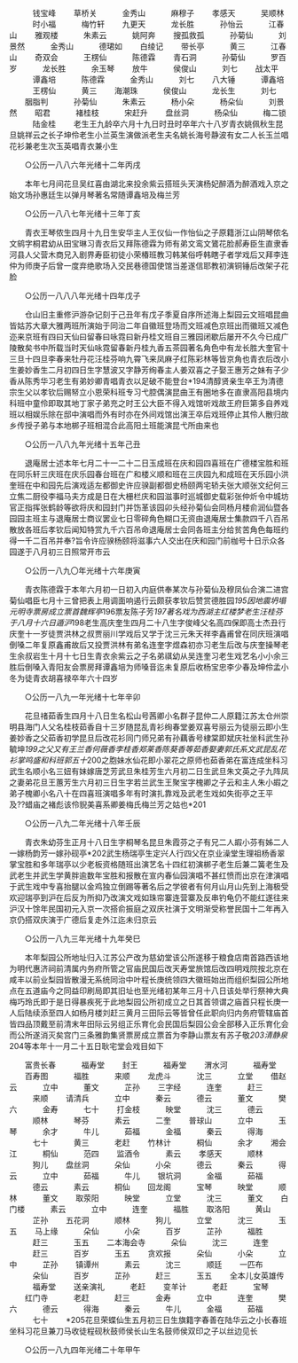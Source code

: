<!-- { "loadSidebar": true } -->
　　　钱宝峰 
　　草桥关 
　　　金秀山 
　　　麻穆子 
　　孝感天 
　　　吴顺林 
　　　时小福 
　　　梅竹轩 
　　九更天 
　　　龙长胜 
　　　孙怡云 
　　　江春山 
　　雅观楼 
　　　朱素云 
　　　姚阿奔 
　　搜孤救孤 
　　　孙菊仙 
　　　刘景然 
　　　金秀山 
　　　德珺如 
　　白绫记 
　　带长亭 
　　　黄三 
　　　江春山 
　　奇双会 
　　　王楞仙 
　　　陈德霖 
　　青石洞 
　　　孙菊仙 
　　　罗百岁 
　　　龙长胜 
　　　余玉琴 
　　放牛 
　　　侯俊山 
　　　刘七 
　　战太平 
　　　谭鑫培 
　　　陈德霖 
　　　金秀山 
　　　刘七 
　　八大锤 
　　　谭鑫培 
　　　王楞仙 
　　　黄三 
　　海潮珠 
　　　侯俊山 
　　　龙长生 
　　　刘七 
　　胭脂判 
　　　孙菊仙 
　　　朱素云 
　　　杨小朵 
　　　杨朵仙 
　　　刘景然 
　　昭君 
　　　褚桂枝 
　　　宋赶升 
　　盘丝洞 
　　　杨朵仙 
　　　梅二锁 
　　　陆金桂 
　　老生王九龄卒六月十九日时丑时卒年六十八岁青衣姚佩秋生昆旦姚祥云之长子坤伶老生小兰英生演做派老生夫名姚长海号静波有女二人长玉兰唱花衫兼老生次玉英唱青衣兼小生 

　　○公历一八八六年光绪十二年丙戌 

　　本年七月间花旦吴红喜由湖北来投余紫云搭班头天演杨妃醉酒为醉酒戏入京之始文场孙惠廷生以弹月琴著名常随谭鑫培及梅兰芳 

　　○公历一八八七年光绪十三年丁亥 

　　青衣王琴侬生四月十九日生安华主人王仪仙一作怡仙之子原籍浙江山阴琴侬名文鹓字桐君幼从田宝琳习青衣后又拜陈德霖为师有弟文鸾文鷟花脸郝寿臣生直隶香河县人父营木商兄入剧界寿臣初徒小荣椿班教习韩某俗呼韩瞎子者学戏后又拜李连仲为师庚子后曾一度弃绝歌场入交民巷德国使馆当差遂信耶教初演铜锤后改架子花脸 

　　○公历一八八八年光绪十四年戊子 

　　仓山旧主重修沪游杂记刻于己丑年有戊子季夏自序所述海上梨园云文班唱昆曲皆姑苏大章大雅两班所演始于同治二年自徽班登场而文班减色京班出而徽班又减色迩来京班有四曰天仙曰留春曰咏霓曰新丹桂文班自三雅园闭歇后屡开不久今已成广陵散矣书中所载当时天仙咏霓留春新丹桂九香五茶园著名角色中有龙长胜大奎官十三旦十四旦李春来牡丹花汪桂芬响九霄飞来凤麻子红陈彩林等皆京角也青衣后改小生姜妙香生二月初四日生字慧波又字静芳绚春主人姜双喜之子娶王惠芳之妹有子少香从陈秀华习老生有弟妙卿青唱青衣以足破不能登台*194清醇贤亲生卒王为清德宗生父以孝钦后赐帑立小恩荣科班专习弋腔偶演昆曲王有圈地多在直隶高阳县境内科班中童伶即取其地丁家子弟充之时王公大臣不得入戏馆听戏故王府巨第多自养戏班以相娱乐除在邸中演唱而外有时亦在外间戏馆出演王卒后戏班停止其伶人散归故乡传授子弟与本地梆子班相混合此高阳土班能演昆弋所由来也 

　　○公历一八八九年光绪十五年己丑 

　　退庵居士述本年七月二十一二十二日玉成班在庆和园四喜班在广德楼宝胜和班在同乐轩三庆班在庆乐园春台班在广和楼义顺和班在三庆园九和成班在天乐园小洪奎班在中和园先后演戏适左都御史许应骙副都御史杨颐两宅轿夫张大顺张文纪何三立焦二厨役李福马夫方成是日在大栅栏庆和园滋事时巡城御史载彩张仲炘令中城坊官正指挥张鹤龄等欲将庆和园封门并饬革该园卯头经孙菊仙会同杨月楼俞润仙暨各园园主班主与退庵居士商议罢业七日零碎角色糊口无资由退庵居士集款四千八百吊散放各班后孝钦后闻知特赏九千六百吊命退庵居士会同各班主分给贫苦角色每班约得一千二百吊并奉?旨令许应骙杨颐将滋事六人交出在庆和园门前枷号十日示众各园遂于八月初三日照常开市云 

　　○公历一八九〇年光绪十六年庚寅 

　　青衣陈德霖于本年六月初一日初入内庭供奉某次与孙菊仙及穆凤仙合演二进宫菊仙唱臣七月十三曾把表上用调面响遏行云颇获孝钦后赞赏德胜园*195因地震坍塌元明寺票房成立票首魏辉亭*196票友陈子芳*197著名戏为西湖主红楼梦老生汪桂芬于八月十六日遁沪*198老生高庆奎生四月二十八生字俊峰父名高四保即高士杰丑行庆奎十一岁徒贾洪林之叔贾丽川学戏后又学于沈三元朱天祥李鑫甫曾在同庆班演唱倒嗓二年复原鑫甫故后又投贾洪林有弟名连奎字煜森初亦习老生后改与庆奎操琴老生余叔岩生十月十七日生青衣余紫云之子名弟祺幼从吴连奎习老生戏艺名小小余三胜后倒嗓入青阳友会票房拜谭鑫培为师嗓音迄未复原后收杨宝忠李少春及坤伶孟小冬为徒青衣胡喜禄卒年六十四岁 

　　○公历一八九一年光绪十七年辛卯 

　　花旦禇茹香生四月十八日生名松山号茜卿小名群子昆仲二人原籍江苏太仓州崇明县海门人父名桂枝茹香自十三岁随昆乱青衫绚春堂姜双喜号丽云为徒丽云即小生姜妙香之父茹香初学昆旦后改花衫同门师兄弟有孙藕香号棣棠即斌庆社坐科武生孙毓坤*199之父又有王兰香何薇香李桂香郑莱香陈葵香等茹香娶妻郭氏系文武昆乱花衫掌鸣盛和科班郭五十*200之胞妹水仙花即小翠花之原师也茹香弟在富连成坐科习武生名顺小名三妞有妹嫁唐芝芳武旦朱桂芳生六月初二日生武旦朱文英之子九阵凤之妻弟花旦王蕙芳生六月初三日生字若兰武生王聚宝字槐卿之子云和主人朱小嘏之弟子槐卿小名八十在四喜班演唱多年有时演扎靠戏及武老生戏如失街亭之王平及??蜡庙之褚彪该伶貎美喜系卿姜梅氏梅兰芳之姑也*201 

　　○公历一八九二年光绪十八年壬辰 

　　青衣朱幼芬生正月十八日生字桐琴名昆旦朱霞芬之子有兄二人嘏小芬有姊二人一嫁杨韵芳一嫁孙砚亭*202武生杨瑞亭生定兴人行四父在京业澡堂生理祖杨香翠掌宝胜和多年瑞亭以少老板资格随班出演艺名十四红初演梆子老生后兼二簧老生及武老生并武生学黄胖逾数年宝胜和报散在宣内春仙园演唱不甚红愤而出京在津演唱于武生戏中专喜抬腿以金鸡独立倒踢等著名后之学彼者有何月山月山先到上海极受欢迎瑞亭到沪在后反为所抑乃改演文戏如珠帘寨连营寨及反串钓龟仍不能红遂往来沪汉十馀年民国初元入京一次搭俞振庭之双庆社演于文明渐受称誉民国十二年再入京仍搭双庆演于广德后复走外江迄未归京云 

　　○公历一八九三年光绪十九年癸巳 

　　本年梨园公所地址归入江苏公产改为慈幼堂该公所遂移于粮食店南首路西该地为明代惠济祠前清属内务府所管之官庙民国后改天寿堂旅馆后改四明戏院按北京在咸丰以前业梨园皆散漫无系统同治中叶程长庚统领四大徽班始出而组织梨园公所地点在五道庙今之同益印刷局即其旧址也至光绪初某年三月十八日该处举行祭神大典梅巧玲氏即于是日得暴疾死于此地梨园公所初成立之日其首领谓之庙首只程长庚一人后陆续添至四人如杨月楼刘赶三黄月三田际云等皆曾任此职向归内务府管辖庙首皆四品顶戴至前清末年田际云另组正乐育化会民国后梨园公会全部移入正乐育化会而公所遂消灭矣宫门三条雅韵集贤票房成立票首为李静山票友有苏子敬*203清静泉*204等本年十一月二十五日耿宅堂会戏目如下 

　　富贵长春 
　　　福寿堂 
　　封王 
　　　福寿堂 
　　渭水河 
　　　福寿堂 
　　百寿图 
　　　福胜 
　　　来顺 
　　龙虎斗 
　　　沈三 
　　　立堂 
　　借赵云 
　　　立中 
　　　董文 
　　　芷孙 
　　三字经 
　　　连奎 
　　　赶三 
　　　来顺 
　　请清兵 
　　　立中 
　　　秦云 
　　　德云 
　　　董文 
　　　樊六 
　　　金寿 
　　　七十 
　　打金枝 
　　　映堂 
　　　沈三 
　　　德云 
　　　顺林 
　　　琴芬 
　　　素云 
　　　二奎 
　　普球山 
　　　立中 
　　　玉琴 
　　　余才 
　　　牛儿 
　　　茹福 
　　　金福 
　　　秦云 
　　　得海 
　　　七十 
　　　黄三 
　　　老赶 
　　竹林计 
　　　桐仙 
　　　余才 
　　湘会江 
　　　桐仙 
　　　范四 
　　监酒令 
　　　素云 
　　孝感天 
　　　顺林 
　　　狗儿 
　　盘丝洞 
　　　朵仙 
　　　小朵 
　　　德云 
　　　秦云 
　　　得云 
　　　立中 
　　　茹福 
　　　牛儿 
　　银坑洞 
　　　金福 
　　　茹福 
　　　德云 
　　　素云 
　　　桐仙 
　　回龙阁 
　　　宝琴 
　　　映堂 
　　　顺林 
　　　董文 
　　取荥阳 
　　　映堂 
　　　立堂 
　　　沈三 
　　　董文 
　　白门楼 
　　　素云 
　　　立中 
　　　连奎 
　　　福胜 
　　取洛阳 
　　　黄山 
　　　芷孙 
　　五花洞 
　　　顺林 
　　　狗儿 
　　　立堂 
　　　沈三 
　　　玉五 
　　马上缘 
　　　朵仙 
　　　小朵 
　　　百岁 
　　　芷孙 
　　　福胜 
　　　赶三 
　　　玉五 
　　二本海会寺 
　　　朵仙 
　　　沈三 
　　　连奎 
　　　赶三 
　　　百岁 
　　　玉五 
　　贪欢报 
　　　朵仙 
　　　小朵 
　　　立中 
　　　芷孙 
　　镇谭州 
　　　素云 
　　　沈三 
　　　顺廷 
　　一匹布 
　　　朵仙 
　　　百岁 
　　　芷孙 
　　　赶三 
　　　玉五 
　　全本儿女英雄传 
　　　福寿堂 
　　送亲演礼 
　　　老赶 
　　变羊计 
　　　老赶 
　　　宝琴 
　　红门寺 
　　　老赶 
　　　赶三 
　　　金寿 
　　　立中 
　　　连奎 
　　　樊六 
　　　德云 
　　　得海 
　　　秦云 
　　　牛儿 
　　　金福 
　　　茹福 
　　　七十 
　　*205花旦荣蝶仙生五月初三日生旗籍字春善在陆华云之小长春班坐科习花旦兼刀马收徒程砚秋鼓师侯长山生名鼓师侯双印之子以丝边见长 

　　○公历一八九四年光绪二十年甲午 

